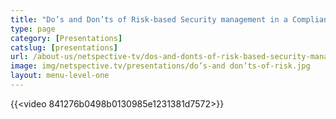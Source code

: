 ```yaml
---
title: "Do’s and Don’ts of Risk-based Security management in a Compliance-driven Culture"
type: page
category: [Presentations]
catslug: [presentations]
url: /about-us/netspective-tv/dos-and-donts-of-risk-based-security-management-in-a-compliance-driven-culture/
image: img/netspective.tv/presentations/do’s-and don’ts-of-risk.jpg
layout: menu-level-one
---
```


{{<video 841276b0498b0130985e1231381d7572>}}

